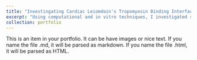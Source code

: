 ```yaml
---
title: "Investingating Cardiac Leiomdoin's Tropomyosin Binding Interface"
excerpt: "Using computational and in vitro techniques, I investigated small mutation changes in affinity between the tropomyosin-leiomodin binding sites 1<br/><img src='/images/images/Positions-of-the-mutations-A-Structure-of-Lmod2s1-aTM1a1-14Zip-complex-PDB-ID-6UT2.png'>"
collection: portfolio
---
```


This is an item in your portfolio. It can be have images or nice text. If you name the file .md, it will be parsed as markdown. If you name the file .html, it will be parsed as HTML. 

